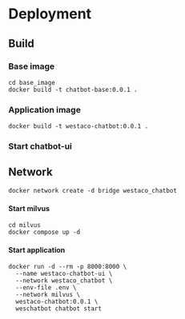 # Deployment

## Build

### Base image

```shell
cd base_image
docker build -t chatbot-base:0.0.1 .
```

### Application image

```shell
docker build -t westaco-chatbot:0.0.1 .
```

### Start chatbot-ui

## Network

```shell
docker network create -d bridge westaco_chatbot
```

#### Start milvus

```shell
cd milvus
docker compose up -d
```

#### Start application

```shell
docker run -d --rm -p 8000:8000 \
  --name westaco-chatbot-ui \
  --network westaco_chatbot \
  --env-file .env \
  --network milvus \
  westaco-chatbot:0.0.1 \
  weschatbot chatbot start
```